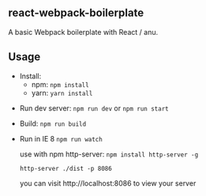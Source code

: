 react-webpack-boilerplate
-----------------------------------------
A basic Webpack boilerplate with React / anu.

## Usage
- Install:
    - npm: `npm install`
    - yarn: `yarn install`

* Run dev server:
    `npm run dev` or `npm run start`

* Build:
    `npm run build`

* Run in IE 8
    `npm run watch`
    
    use with npm http-server:
    `npm install http-server -g`
    
    `http-server ./dist -p 8086`
    
    you can visit http://localhost:8086 to view your server
